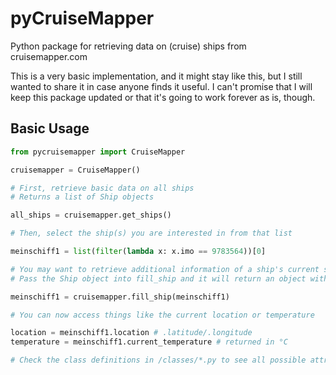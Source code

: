 # pyCruiseMapper

Python package for retrieving data on (cruise) ships from cruisemapper.com

This is a very basic implementation, and it might stay like this, but I still
wanted to share it in case anyone finds it useful. I can't promise that I will
keep this package updated or that it's going to work forever as is, though.

## Basic Usage

```python
from pycruisemapper import CruiseMapper

cruisemapper = CruiseMapper()

# First, retrieve basic data on all ships
# Returns a list of Ship objects

all_ships = cruisemapper.get_ships()

# Then, select the ship(s) you are interested in from that list

meinschiff1 = list(filter(lambda x: x.imo == 9783564))[0]

# You may want to retrieve additional information of a ship's current status
# Pass the Ship object into fill_ship and it will return an object with details

meinschiff1 = cruisemapper.fill_ship(meinschiff1)

# You can now access things like the current location or temperature

location = meinschiff1.location # .latitude/.longitude
temperature = meinschiff1.current_temperature # returned in °C

# Check the class definitions in /classes/*.py to see all possible attributes
```